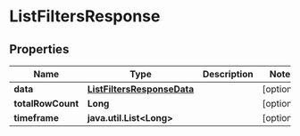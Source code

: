 

# ListFiltersResponse

## Properties

Name | Type | Description | Notes
------------ | ------------- | ------------- | -------------
**data** | [**ListFiltersResponseData**](ListFiltersResponseData.md) |  |  [optional]
**totalRowCount** | **Long** |  |  [optional]
**timeframe** | **java.util.List&lt;Long&gt;** |  |  [optional]



